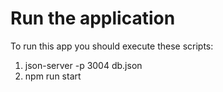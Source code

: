 # Run the application

To run this app you should execute these scripts:
1. json-server -p 3004 db.json
2. npm run start